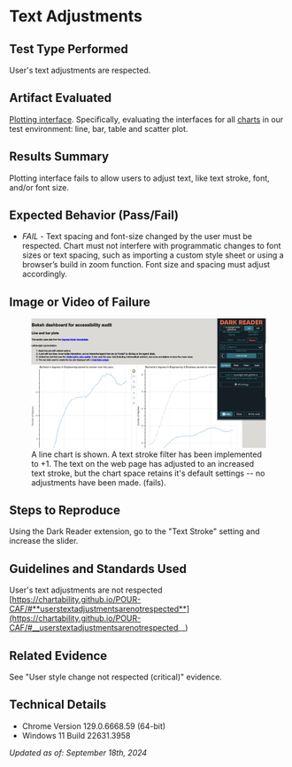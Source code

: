 # Text Adjustments

## Test Type Performed

User's text adjustments are respected.

## Artifact Evaluated

[Plotting interface](https://docs.bokeh.org/en/latest/docs/user_guide/basic.html#ug-basic). Specifically, evaluating the interfaces for all [charts](https://quansight-labs.github.io/bokeh-a11y-audit/#_ts1723552414769) in our test environment: line, bar, table and scatter plot.

## Results Summary

Plotting interface fails to allow users to adjust text, like text stroke, font, and/or font size.

## Expected Behavior (Pass/Fail)

- _FAIL_ - Text spacing and font-size changed by the user must be respected. Chart must not interfere with programmatic changes to font sizes or text spacing, such as importing a custom style sheet or using a browser’s build in zoom function. Font size and spacing must adjust accordingly.

## Image or Video of Failure

<figure>
    <img width="803" alt="A line chart is shown. A text stroke filter has been implemented to +1. The text on the web page has adjusted to an increased text stroke, but the chart space retains it's default settings -- no adjustments have been made. (fails)." src="./assets/plotting-interface_text-adjustments.png">
    <figcaption>A line chart is shown. A text stroke filter has been implemented to +1. The text on the web page has adjusted to an increased text stroke, but the chart space retains it's default settings -- no adjustments have been made. (fails).</figcaption>
</figure>

## Steps to Reproduce

Using the Dark Reader extension, go to the "Text Stroke" setting and increase the slider.

## Guidelines and Standards Used

User's text adjustments are not respected [https://chartability.github.io/POUR-CAF/#**userstextadjustmentsarenotrespected**](https://chartability.github.io/POUR-CAF/#__userstextadjustmentsarenotrespected__)

## Related Evidence

See "User style change not respected (critical)" evidence.

<!-- ## Known or Documented Issues
(If there is already a github issue created for this test or a related test, it will be listed here.) -->

## Technical Details

- Chrome Version 129.0.6668.59 (64-bit)
- Windows 11 Build 22631.3958

_Updated as of: September 18th, 2024_

<!-- ## Notes
.. -->
